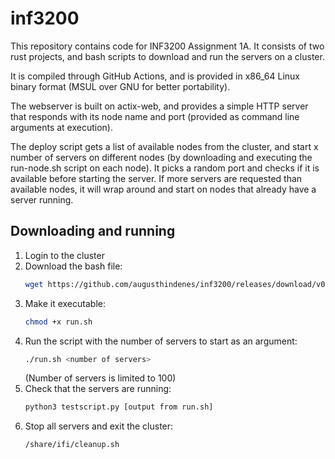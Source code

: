 # inf3200

This repository contains code for INF3200 Assignment 1A. It consists of two rust projects, and bash scripts to download and run the servers on a cluster. 

It is compiled through GitHub Actions, and is provided in x86_64 Linux binary format (MSUL over GNU for better portability).

The webserver is built on actix-web, and provides a simple HTTP server that responds with its node name and port (provided as command line arguments at execution).

The deploy script gets a list of available nodes from the cluster, and start x number of servers on different nodes (by downloading and executing the run-node.sh script on each node). It picks a random port and checks if it is available before starting the server. If more servers are requested than available nodes, it will wrap around and start on nodes that already have a server running.

## Downloading and running
1. Login to the cluster
2. Download the bash file:
   ```bash
   wget https://github.com/augusthindenes/inf3200/releases/download/v0.1.0/run.sh
   ```
3. Make it executable:
   ```bash
   chmod +x run.sh
   ```
4. Run the script with the number of servers to start as an argument:
   ```bash
   ./run.sh <number of servers>
   ```
   (Number of servers is limited to 100)
5. Check that the servers are running:
   ```bash
   python3 testscript.py [output from run.sh]
   ```
6. Stop all servers and exit the cluster:
   ```bash
   /share/ifi/cleanup.sh
   ```
